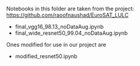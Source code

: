 Notebooks in this folder are taken from the project: https://github.com/raoofnaushad/EuroSAT_LULC

- final_vgg16_98.13_noDataAug.ipynb
- final_wide_resnet50_99.04_noDataAug.ipynb

Ones modified for use in our project are
- modified_resnet50.ipynb